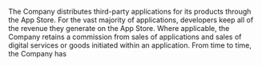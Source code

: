 The  Company  distributes  third-party  applications  for  its  products  through  the  App  Store.  For  the  vast  majority  of  applications,
developers keep all of the revenue they generate on the App Store. Where applicable, the Company retains a commission from
sales of applications and sales of digital services or goods initiated within an application. From time to time, the Company has